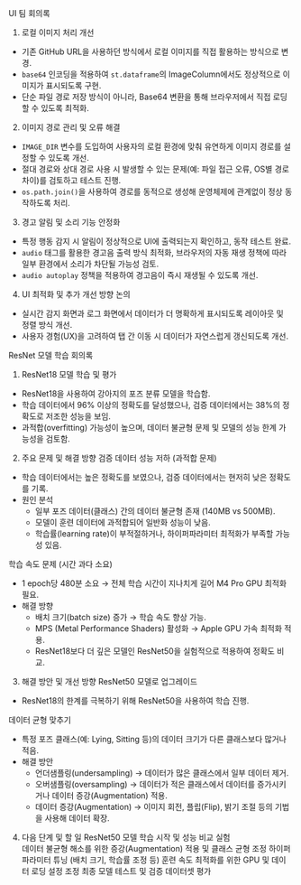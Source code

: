 UI 팀 회의록

1. 로컬 이미지 처리 개선
- 기존 GitHub URL을 사용하던 방식에서 로컬 이미지를 직접 활용하는 방식으로 변경.  
- `base64` 인코딩을 적용하여 `st.dataframe`의 ImageColumn에서도 정상적으로 이미지가 표시되도록 구현.  
- 단순 파일 경로 저장 방식이 아니라, Base64 변환을 통해 브라우저에서 직접 로딩할 수 있도록 최적화.  

2. 이미지 경로 관리 및 오류 해결  
- `IMAGE_DIR` 변수를 도입하여 사용자의 로컬 환경에 맞춰 유연하게 이미지 경로를 설정할 수 있도록 개선.  
- 절대 경로와 상대 경로 사용 시 발생할 수 있는 문제(예: 파일 접근 오류, OS별 경로 차이)를 검토하고 테스트 진행.  
- `os.path.join()`을 사용하여 경로를 동적으로 생성해 운영체제에 관계없이 정상 동작하도록 처리.  

3. 경고 알림 및 소리 기능 안정화
- 특정 행동 감지 시 알림이 정상적으로 UI에 출력되는지 확인하고, 동작 테스트 완료.  
- `audio` 태그를 활용한 경고음 출력 방식 최적화, 브라우저의 자동 재생 정책에 따라 일부 환경에서 소리가 차단될 가능성 검토.  
- `audio autoplay` 정책을 적용하여 경고음이 즉시 재생될 수 있도록 개선.  

4. UI 최적화 및 추가 개선 방향 논의
- 실시간 감지 화면과 로그 화면에서 데이터가 더 명확하게 표시되도록 레이아웃 및 정렬 방식 개선.  
- 사용자 경험(UX)을 고려하여 탭 간 이동 시 데이터가 자연스럽게 갱신되도록 개선.  


ResNet 모델 학습 회의록  

1. ResNet18 모델 학습 및 평가
- ResNet18을 사용하여 강아지의 포즈 분류 모델을 학습함.  
- 학습 데이터에서 96% 이상의 정확도를 달성했으나, 검증 데이터에서는 38%의 정확도로 저조한 성능을 보임.  
- 과적합(overfitting) 가능성이 높으며, 데이터 불균형 문제 및 모델의 성능 한계 가능성을 검토함.  

2. 주요 문제 및 해결 방향
검증 데이터 성능 저하 (과적합 문제)  
- 학습 데이터에서는 높은 정확도를 보였으나, 검증 데이터에서는 현저히 낮은 정확도를 기록.  
- 원인 분석  
  - 일부 포즈 데이터(클래스) 간의 데이터 불균형 존재 (140MB vs 500MB).  
  - 모델이 훈련 데이터에 과적합되어 일반화 성능이 낮음.  
  - 학습률(learning rate)이 부적절하거나, 하이퍼파라미터 최적화가 부족할 가능성 있음.  

학습 속도 문제 (시간 과다 소요) 
- 1 epoch당 480분 소요 → 전체 학습 시간이 지나치게 길어 M4 Pro GPU 최적화 필요.  
- 해결 방향  
  - 배치 크기(batch size) 증가 → 학습 속도 향상 가능.  
  - MPS (Metal Performance Shaders) 활성화 → Apple GPU 가속 최적화 적용.  
  - ResNet18보다 더 깊은 모델인 ResNet50을 실험적으로 적용하여 정확도 비교.  

3. 해결 방안 및 개선 방향 
ResNet50 모델로 업그레이드
- ResNet18의 한계를 극복하기 위해 ResNet50을 사용하여 학습 진행.  

데이터 균형 맞추기
- 특정 포즈 클래스(예: Lying, Sitting 등)의 데이터 크기가 다른 클래스보다 많거나 적음.  
- 해결 방안  
  - 언더샘플링(undersampling) → 데이터가 많은 클래스에서 일부 데이터 제거.  
  - 오버샘플링(oversampling) → 데이터가 적은 클래스에서 데이터를 증가시키거나 데이터 증강(Augmentation) 적용.  
  - 데이터 증강(Augmentation) → 이미지 회전, 플립(Flip), 밝기 조절 등의 기법을 사용해 데이터 확장.  

4. 다음 단계 및 할 일
ResNet50 모델 학습 시작 및 성능 비교 실험  
데이터 불균형 해소를 위한 증강(Augmentation) 적용 및 클래스 균형 조정
하이퍼파라미터 튜닝 (배치 크기, 학습률 조정 등)
훈련 속도 최적화를 위한 GPU 및 데이터 로딩 설정 조정
최종 모델 테스트 및 검증 데이터셋 평가




